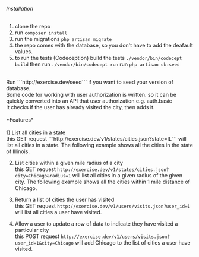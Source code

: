 *Installation*<br>
<br>
1) clone the repo<br>
2) run ```composer install```<br>
3) run the migrations ```php artisan migrate```<br>
4) the repo comes with the database, so you don't have to add the deafault values.<br>
5) to run the tests (Codeception) build the tests ```./vendor/bin/codecept build``` then run ```./vendor/bin/codecept run```
run ```php artisan db:seed```<br>
<br>
Run ```http://exercise.dev/seed``` if you want to seed your version of database.<br>
Some code for working with user authorization is written. so it can be quickly converted into an API that user authorization e.g. auth.basic<br>
It checks if the user has already visited the city, then adds it.
<br><br>
*Features*<br>
<br>
1) List all cities in a state<br>
this GET request ```http://exercise.dev/v1/states/cities.json?state=IL``` will list all cities in a state. The following example shows all the cities in the state of Illinois.<br>

2) List cities within a given mile radius of a city<br>
this GET request ```http://exercise.dev/v1/states/cities.json?city=Chicago&radius=1``` will list all cities in a given radius of the given city. The following example shows all the cities within 1 mile distance of Chicago.<br>

3) Return a list of cities the user has visited<br>
this GET request ```http://exercise.dev/v1/users/visits.json?user_id=1``` will list all cities a user have visited.<br>

4) Allow a user to update a row of data to indicate they have visited a particular city<br>
this POST request ```http://exercise.dev/v1/users/visits.json?user_id=1&city=Chicago``` will add Chicago to the list of cities a user have visited.<br>
